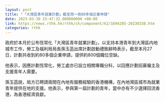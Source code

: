 ```yaml
---
layout: post
title: "「大灣區青年就業計劃」截至周一收80多個企業申請"
date: 2023-03-30 15:47:32.000000000 +08:00
link: https://news.rthk.hk/rthk/ch/component/k2/1694285-20230330.htm
categories: rthk
---
```


政府於本月於公布恆常化「大灣區青年就業計劃」，以支持本港青年到大灣區内地城市工作，勞工及福利局局長孫玉菡出席計劃啟動禮致辭時表示，截至本月27日，計劃共收到約80多個企業申請，提供約800個職位空缺。

他表示，因應計劃恆常化，勞工處亦已設立相關專職分科，以回應計劃招募僱主及支援青年人需要。

孫玉菡說，局方已聘請兩間在內地有服務經驗的香港機構，在內地灣區城市為就業青年提供在地的支援。他表示，參與第一屆計劃的青年，當中亦有不少選擇回流香港，為香港經濟貢獻。
